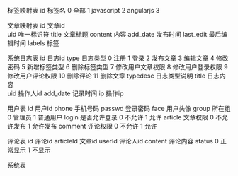 标签映射表
id 标签名 
0 全部
1 javascript
2 angularjs
3 


文章映射表
id 文章id  
uid 唯一标识符
title  文章标题
content 内容
add_date 发布时间
last_edit 最后编辑时间
labels 标签 


系统日志表
id 日志id
type 日志类型 0 注册 1 登录 2 发布文章 3 编辑文章 4 修改密码 5 新增标签类型 6 删除标签类型 7 修改用户文章权限 8 修改用户登录权限 9 修改用户评论权限 10 删除评论  11 删除文章
typedesc 日志类型说明
title 日志内容  
uid 操作人id
add_date 记录时间
ip  操作ip

用户表
id 用户id
phone 手机号码
passwd 登录密码
face 用户头像
group  所在组  0 管理员 1 普通用户
login 是否允许登录  0 不允许  1 允许
article 文章权限 0 不允许发布 1 允许发布 
comment 评论权限 0 不允许  1 允许


评论表
id 评论id
articleId 文章id
userId 评论人id
content 评论内容
status  0 正常显示 1 不显示

系统表